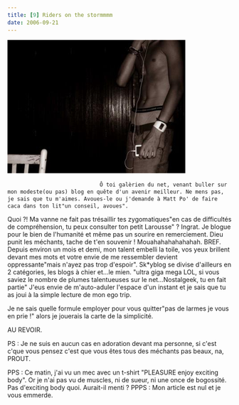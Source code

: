 ```yaml
---
title: [9] Riders on the stormmmm
date: 2006-09-21
---
```


![une image](./img/581588436.jpg)


                                 Ô toi galèrien du net, venant buller sur mon modeste(ou pas) blog en quête d'un avenir meilleur. Ne mens pas, je sais que tu m'aimes. Avoues-le ou j'demande à Matt Po' de faire caca dans ton lit"un conseil, avoues".
Quoi ?! Ma vanne ne fait pas trésaillir tes zygomatiques"en cas de difficultés de compréhension, tu peux consulter ton petit Larousse" ?
Ingrat. 
Je blogue pour le bien de l'humanité et même pas un sourire en remerciement. 
Dieu punit les méchants, tache de t'en souvenir ! 
Mouahahahahahahah.
BREF.
Depuis environ un mois et demi, mon talent embelli la toile, vos yeux brillent devant mes mots et votre envie de me ressembler devient oppressante"mais n'ayez pas trop d'espoir".
Sk*yblog se divise d'ailleurs en 2 catégories, les blogs à chier et...le mien.
"ultra giga mega LOL, si vous saviez le nombre de plumes talentueuses sur le net...Nostalgeek, tu en fait partie"
J'eus envie de m'auto-aduler l'espace d'un instant et je sais que tu as joui  à la simple lecture de mon ego trip. 

Je ne sais quelle formule employer pour vous quitter"pas de larmes je vous en prie !" alors je jouerais la carte de la simplicité.

AU REVOIR.

PS : Je ne suis en aucun cas en adoration devant ma personne, si c'est c'que vous pensez c'est que vous êtes tous des méchants pas beaux, na, PROUT.

PPS : Ce matin, j'ai vu un mec avec un t-shirt "PLEASURE enjoy exciting body". Or je n'ai pas vu de muscles, ni de sueur, ni une once de bogossité. Pas d'exciting body quoi. Aurait-il menti ?
PPPS : Mon article est nul et je vous emmerde.
            
